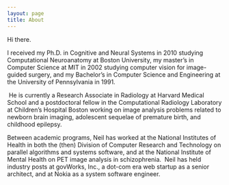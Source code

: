 ```yaml
---
layout: page
title: About
---
```


Hi there.  

<p>I received my Ph.D. in Cognitive and Neural Systems in 2010
studying Computational Neuroanatomy at Boston University, my
master&rsquo;s in Computer Science at MIT in 2002 studying computer
vision for image-guided surgery, and my Bachelor&rsquo;s in Computer
Science and Engineering at the University of Pennsylvania in 1991.


&nbsp;He is currently a Research Associate in Radiology at Harvard
Medical School and a postdoctoral fellow in the Computational
Radiology Laboratory at Children&rsquo;s Hospital Boston working
on image analysis problems related to newborn brain imaging,
adolescent sequelae of premature birth, and childhood epilepsy.</p>
<p>Between academic programs, Neil has worked at the National
Institutes of Health in both the (then) Division of Computer Research
and Technology on parallel algorithms and systems software, and at
the National Institute of Mental Health on PET image analysis in
schizophrenia. &nbsp;Neil has held industry posts at govWorks, Inc.,
a dot-com era web startup as a senior architect, and at Nokia as a
system software engineer.</p> <p>&nbsp;</p>
